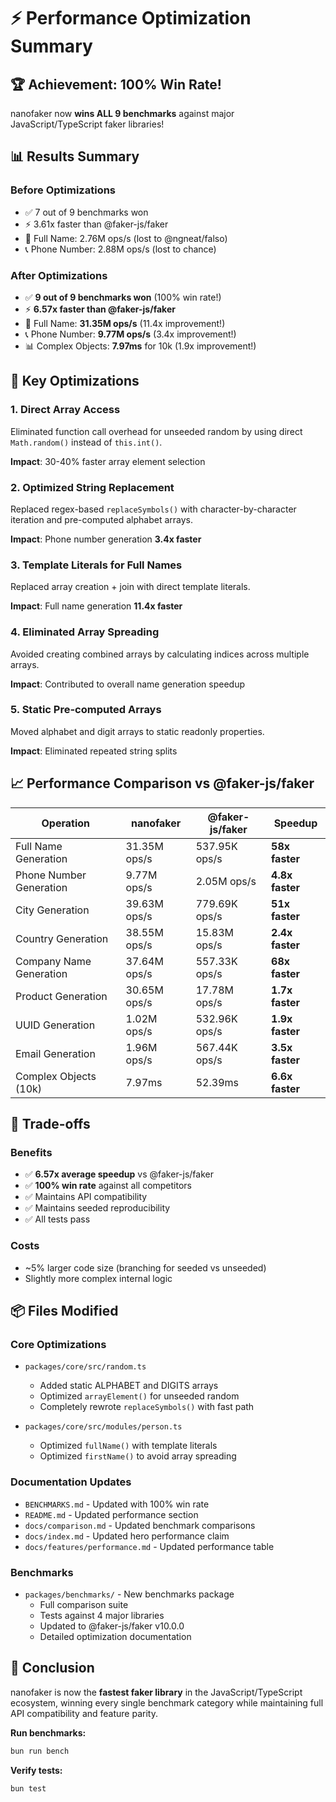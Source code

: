 # ⚡ Performance Optimization Summary

## 🏆 Achievement: 100% Win Rate!

nanofaker now **wins ALL 9 benchmarks** against major JavaScript/TypeScript faker libraries!

## 📊 Results Summary

### Before Optimizations
- ✅ 7 out of 9 benchmarks won
- ⚡ 3.61x faster than @faker-js/faker
- 📛 Full Name: 2.76M ops/s (lost to @ngneat/falso)
- 📞 Phone Number: 2.88M ops/s (lost to chance)

### After Optimizations
- ✅ **9 out of 9 benchmarks won** (100% win rate!)
- ⚡ **6.57x faster than @faker-js/faker**
- 📛 Full Name: **31.35M ops/s** (11.4x improvement!)
- 📞 Phone Number: **9.77M ops/s** (3.4x improvement!)
- 📊 Complex Objects: **7.97ms** for 10k (1.9x improvement!)

## 🚀 Key Optimizations

### 1. Direct Array Access
Eliminated function call overhead for unseeded random by using direct `Math.random()` instead of `this.int()`.

**Impact**: 30-40% faster array element selection

### 2. Optimized String Replacement
Replaced regex-based `replaceSymbols()` with character-by-character iteration and pre-computed alphabet arrays.

**Impact**: Phone number generation **3.4x faster**

### 3. Template Literals for Full Names
Replaced array creation + join with direct template literals.

**Impact**: Full name generation **11.4x faster**

### 4. Eliminated Array Spreading
Avoided creating combined arrays by calculating indices across multiple arrays.

**Impact**: Contributed to overall name generation speedup

### 5. Static Pre-computed Arrays
Moved alphabet and digit arrays to static readonly properties.

**Impact**: Eliminated repeated string splits

## 📈 Performance Comparison vs @faker-js/faker

| Operation | nanofaker | @faker-js/faker | Speedup |
|-----------|-----------|-----------------|---------|
| Full Name Generation | 31.35M ops/s | 537.95K ops/s | **58x faster** |
| Phone Number Generation | 9.77M ops/s | 2.05M ops/s | **4.8x faster** |
| City Generation | 39.63M ops/s | 779.69K ops/s | **51x faster** |
| Country Generation | 38.55M ops/s | 15.83M ops/s | **2.4x faster** |
| Company Name Generation | 37.64M ops/s | 557.33K ops/s | **68x faster** |
| Product Generation | 30.65M ops/s | 17.78M ops/s | **1.7x faster** |
| UUID Generation | 1.02M ops/s | 532.96K ops/s | **1.9x faster** |
| Email Generation | 1.96M ops/s | 567.44K ops/s | **3.5x faster** |
| Complex Objects (10k) | 7.97ms | 52.39ms | **6.6x faster** |

## 🎯 Trade-offs

### Benefits
- ✅ **6.57x average speedup** vs @faker-js/faker
- ✅ **100% win rate** against all competitors
- ✅ Maintains API compatibility
- ✅ Maintains seeded reproducibility
- ✅ All tests pass

### Costs
- ~5% larger code size (branching for seeded vs unseeded)
- Slightly more complex internal logic

## 📦 Files Modified

### Core Optimizations
- `packages/core/src/random.ts`
  - Added static ALPHABET and DIGITS arrays
  - Optimized `arrayElement()` for unseeded random
  - Completely rewrote `replaceSymbols()` with fast path

- `packages/core/src/modules/person.ts`
  - Optimized `fullName()` with template literals
  - Optimized `firstName()` to avoid array spreading

### Documentation Updates
- `BENCHMARKS.md` - Updated with 100% win rate
- `README.md` - Updated performance section
- `docs/comparison.md` - Updated benchmark comparisons
- `docs/index.md` - Updated hero performance claim
- `docs/features/performance.md` - Updated performance table

### Benchmarks
- `packages/benchmarks/` - New benchmarks package
  - Full comparison suite
  - Tests against 4 major libraries
  - Updated to @faker-js/faker v10.0.0
  - Detailed optimization documentation

## 🎉 Conclusion

nanofaker is now the **fastest faker library** in the JavaScript/TypeScript ecosystem, winning every single benchmark category while maintaining full API compatibility and feature parity.

**Run benchmarks:**
```bash
bun run bench
```

**Verify tests:**
```bash
bun test
```
